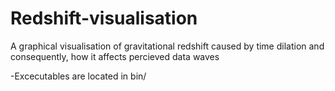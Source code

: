 # Redshift-visualisation

A graphical visualisation of gravitational redshift caused by time dilation and consequently, how it affects percieved data waves

-Excecutables are located in bin/
